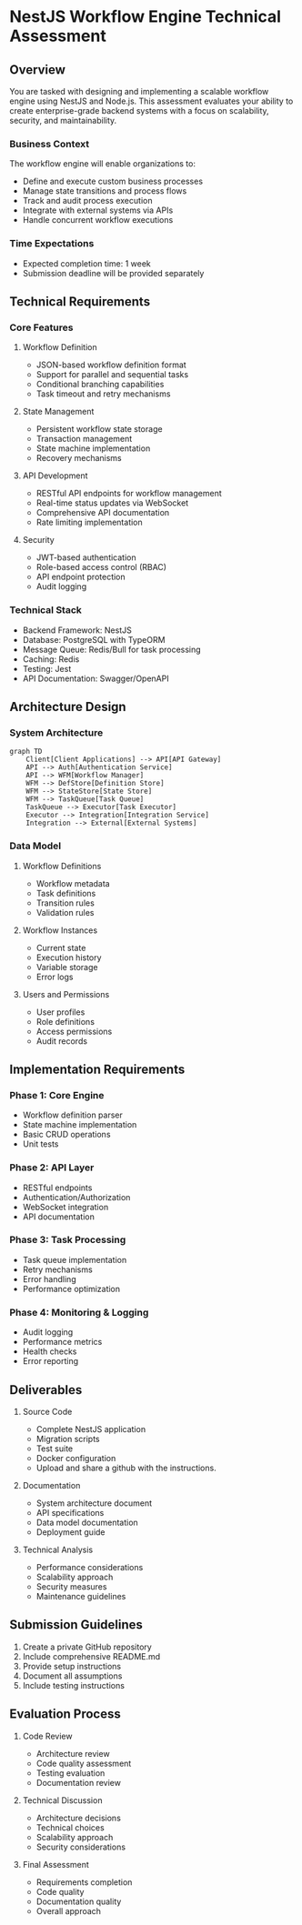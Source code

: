 # NestJS Workflow Engine Technical Assessment

## Overview
You are tasked with designing and implementing a scalable workflow engine using NestJS and Node.js. This assessment evaluates your ability to create enterprise-grade backend systems with a focus on scalability, security, and maintainability.

### Business Context
The workflow engine will enable organizations to:
- Define and execute custom business processes
- Manage state transitions and process flows
- Track and audit process execution
- Integrate with external systems via APIs
- Handle concurrent workflow executions

### Time Expectations
- Expected completion time: 1 week
- Submission deadline will be provided separately

## Technical Requirements

### Core Features
1. Workflow Definition
   - JSON-based workflow definition format
   - Support for parallel and sequential tasks
   - Conditional branching capabilities
   - Task timeout and retry mechanisms

2. State Management
   - Persistent workflow state storage
   - Transaction management
   - State machine implementation
   - Recovery mechanisms

3. API Development
   - RESTful API endpoints for workflow management
   - Real-time status updates via WebSocket
   - Comprehensive API documentation
   - Rate limiting implementation

4. Security
   - JWT-based authentication
   - Role-based access control (RBAC)
   - API endpoint protection
   - Audit logging

### Technical Stack
- Backend Framework: NestJS
- Database: PostgreSQL with TypeORM
- Message Queue: Redis/Bull for task processing
- Caching: Redis
- Testing: Jest
- API Documentation: Swagger/OpenAPI

## Architecture Design

### System Architecture
```mermaid
graph TD
    Client[Client Applications] --> API[API Gateway]
    API --> Auth[Authentication Service]
    API --> WFM[Workflow Manager]
    WFM --> DefStore[Definition Store]
    WFM --> StateStore[State Store]
    WFM --> TaskQueue[Task Queue]
    TaskQueue --> Executor[Task Executor]
    Executor --> Integration[Integration Service]
    Integration --> External[External Systems]
```

### Data Model
1. Workflow Definitions
   - Workflow metadata
   - Task definitions
   - Transition rules
   - Validation rules

2. Workflow Instances
   - Current state
   - Execution history
   - Variable storage
   - Error logs

3. Users and Permissions
   - User profiles
   - Role definitions
   - Access permissions
   - Audit records

## Implementation Requirements

### Phase 1: Core Engine
- Workflow definition parser
- State machine implementation
- Basic CRUD operations
- Unit tests

### Phase 2: API Layer
- RESTful endpoints
- Authentication/Authorization
- WebSocket integration
- API documentation

### Phase 3: Task Processing
- Task queue implementation
- Retry mechanisms
- Error handling
- Performance optimization

### Phase 4: Monitoring & Logging
- Audit logging
- Performance metrics
- Health checks
- Error reporting

## Deliverables

1. Source Code
   - Complete NestJS application
   - Migration scripts
   - Test suite
   - Docker configuration
   - Upload and share a github with the instructions. 

2. Documentation
   - System architecture document
   - API specifications
   - Data model documentation
   - Deployment guide

3. Technical Analysis
   - Performance considerations
   - Scalability approach
   - Security measures
   - Maintenance guidelines

## Submission Guidelines
1. Create a private GitHub repository
2. Include comprehensive README.md
3. Provide setup instructions
4. Document all assumptions
5. Include testing instructions

## Evaluation Process

1. Code Review
   - Architecture review
   - Code quality assessment
   - Testing evaluation
   - Documentation review

2. Technical Discussion
   - Architecture decisions
   - Technical choices
   - Scalability approach
   - Security considerations

3. Final Assessment
   - Requirements completion
   - Code quality
   - Documentation quality
   - Overall approach